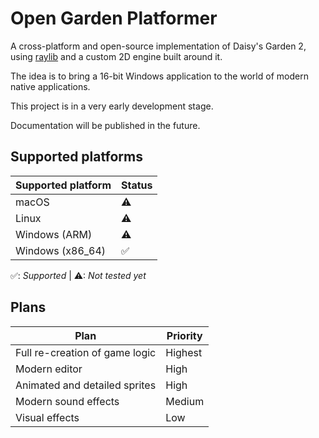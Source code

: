 # Open Garden Platformer

A cross-platform and open-source implementation of Daisy's Garden 2, using [raylib](https://www.raylib.com/) and a custom 2D engine built around it.

The idea is to bring a 16-bit Windows application to the world of modern native applications.

This project is in a very early development stage.

Documentation will be published in the future.

## Supported platforms

| Supported platform | Status |
| ------------------ | ------ |
| macOS              | ⚠      |
| Linux              | ⚠      |
| Windows (ARM)      | ⚠      |
| Windows (x86_64)   | ✅      |

✅: *Supported* | ⚠: *Not tested yet*

## Plans

| Plan                           | Priority |
| ------------------------------ | -------- |
| Full re-creation of game logic | Highest  | 
| Modern editor                  | High     |
| Animated and detailed sprites  | High     |
| Modern sound effects           | Medium   |
| Visual effects                 | Low      |
